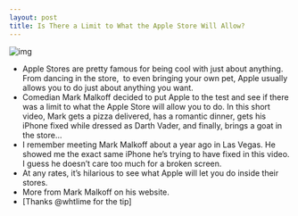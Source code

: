 ```yaml
---
layout: post
title: Is There a Limit to What the Apple Store Will Allow?
---
```

![img](http://media.idownloadblog.com/wp-content/uploads/2011/07/goat.jpg)
* Apple Stores are pretty famous for being cool with just about anything. From dancing in the store,  to even bringing your own pet, Apple usually allows you to do just about anything you want.
* Comedian Mark Malkoff decided to put Apple to the test and see if there was a limit to what the Apple Store will allow you to do. In this short video, Mark gets a pizza delivered, has a romantic dinner, gets his iPhone fixed while dressed as Darth Vader, and finally, brings a goat in the store…
* I remember meeting Mark Malkoff about a year ago in Las Vegas. He showed me the exact same iPhone he’s trying to have fixed in this video. I guess he doesn’t care too much for a broken screen.
* At any rates, it’s hilarious to see what Apple will let you do inside their stores.
* More from Mark Malkoff on his website.
* [Thanks @whtlime for the tip]

